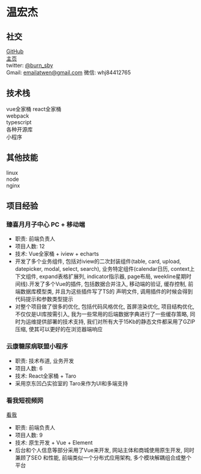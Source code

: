 # 温宏杰

## 社交
[GitHub](https://github.com/wenhongjie)  
[主页](https://wenhongjie.github.io/)  
twitter: [@burn_sby](https://twitter.com/burn_sby)    
Gmail: emailatwen@gmail.com
微信: whj84412765

## 技术栈
vue全家桶
react全家桶     
webpack   
typescript    
各种开源库   
小程序      

## 其他技能
linux  
node  
nginx

## 项目经验

### 臻喜月月子中心 PC + 移动端
- 职责: 前端负责人
- 项目人数: 12
- 技术: Vue全家桶 + iview + echarts
- 开发了多个业务组件, 包括对iview的二次封装组件(table, card, upload, datepicker,
modal, select, search), 业务特定组件(calendar日历, context上下文组件, 
expand表格扩展列, indicator指示器, page布局, weekline星期时间线).开发了多个Vue的插件, 包括数据合并注入, 移动端的验证, 缓存控制, 前端数据库模型类, 并且为这些插件写了TS的
声明文件, 调用插件的时候会得到代码提示和参数类型提示
- 对整个项目做了很多的优化, 包括代码风格优化, 首屏渲染优化, 项目结构优化, 不仅仅是UI库按需引入, 我为一些常用的后端数据字典进行了一些缓存策略, 同时为运维提供部署的技术支持,
我们对所有大于15Kb的静态文件都采用了GZIP压缩, 使其可以更好的在浏览器端响应

### 云康糖尿病联盟小程序
- 职责: 技术布道, 业务开发
- 项目人数: 6
- 技术: React全家桶 + Taro
- 采用京东凹凸实验室的 Taro来作为UI和多端支持 

### 看我短视频网
[看我](https://www.tvcapp.com)
- 职责: 前端负责人
- 项目人数: 9
- 技术: 原生开发 + Vue + Element
- 后台和个人信息等部分采用了Vue来开发, 网站主体和商城使用原生开发, 同时兼顾了SEO
和性能, 前端类似一个分布式应用架构, 多个模块解耦组合成整个平台

